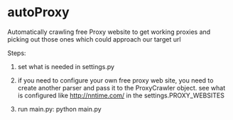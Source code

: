 # autoProxy
Automatically crawling free Proxy website to get working proxies and picking out those ones which could approach our target url

Steps:

1. set what is needed in settings.py

2. if you need to configure your own free proxy web site, you need to create another parser and pass it to the ProxyCrawler object. see what is configured like http://nntime.com/ in the settings.PROXY_WEBSITES


3. run main.py: python main.py
